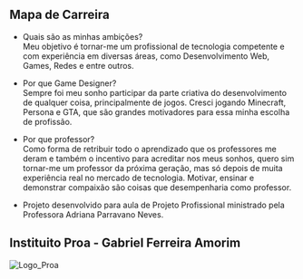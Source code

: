## Mapa de Carreira
- Quais são as minhas ambições? \
Meu objetivo é tornar-me um profissional de tecnologia competente e com experiência em diversas áreas, como Desenvolvimento Web, Games, Redes e entre outros.

- Por que Game Designer? \
Sempre foi meu sonho participar da parte criativa do desenvolvimento de qualquer coisa, principalmente de jogos. Cresci jogando Minecraft, Persona e GTA, que são grandes motivadores para essa minha escolha de profissão.

- Por que professor? \
Como forma de retribuir todo o aprendizado que os professores me deram e também o incentivo para acreditar nos meus sonhos, quero sim tornar-me um professor da próxima geração, mas só depois de muita experiência real no mercado de tecnologia. Motivar, ensinar e demonstrar compaixão são coisas que desempenharia como professor.


* Projeto desenvolvido para aula de Projeto Profissional ministrado pela Professora Adriana Parravano Neves.

## Instituito Proa - Gabriel Ferreira Amorim

![Logo_Proa](https://www.proa.org.br/wp-content/themes/monsi/assets/img/logo-nova.svg)
